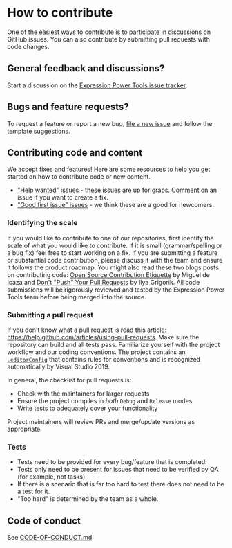 # How to contribute

One of the easiest ways to contribute is to participate in discussions on GitHub issues. You can also contribute by submitting pull requests with code changes.

## General feedback and discussions?
Start a discussion on the [Expression Power Tools issue tracker](https://github.com/JeremyLikness/ExpressionPowerTools/issues).

## Bugs and feature requests?
To request a feature or report a new bug, [file a new issue](https://github.com/JeremyLikness/ExpressionPowerTools/issues/new/choose) and follow the template suggestions.

## Contributing code and content

We accept fixes and features! Here are some resources to help you get started on how to contribute code or new content.

* ["Help wanted" issues](https://github.com/JeremyLikness/ExpressionPowerTools/labels/help%20wanted) - these issues are up for grabs. Comment on an issue if you want to create a fix.
* ["Good first issue" issues](https://github.com/JeremyLikness/ExpressionPowerTools/labels/good%20first%20issue) - we think these are a good for newcomers.

### Identifying the scale

If you would like to contribute to one of our repositories, first identify the scale of what you would like to contribute. If it is small (grammar/spelling or a bug fix) feel 
free to start working on a fix. If you are submitting a feature or substantial code contribution, please discuss it with the team and ensure it follows the product roadmap. 
You might also read these two blogs posts on contributing code: [Open Source Contribution Etiquette](http://tirania.org/blog/archive/2010/Dec-31.html) by Miguel de Icaza 
and [Don't "Push" Your Pull Requests](https://www.igvita.com/2011/12/19/dont-push-your-pull-requests/) by Ilya Grigorik. All code submissions will be rigorously reviewed 
and tested by the Expression Power Tools team before being merged into the source.

### Submitting a pull request

If you don't know what a pull request is read this article: https://help.github.com/articles/using-pull-requests. Make sure the repository can build and all tests pass. 
Familiarize yourself with the project workflow and our coding conventions. The project contains an [`.editorConfig`](https://github.com/JeremyLikness/ExpressionPowerTools/blob/master/.editorconfig)
that contains rules for conventions and is recognized automatically by Visual Studio 2019. 

In general, the checklist for pull requests is:

- Check with the maintainers for larger requests
- Ensure the project compiles in _both_ `Debug` and `Release` modes
- Write tests to adequately cover your functionality

Project maintainers will review PRs and merge/update versions as appropriate.

### Tests

-  Tests need to be provided for every bug/feature that is completed.
-  Tests only need to be present for issues that need to be verified by QA (for example, not tasks)
-  If there is a scenario that is far too hard to test there does not need to be a test for it.
  - "Too hard" is determined by the team as a whole.

## Code of conduct

See [CODE-OF-CONDUCT.md](./CODE-OF-CONDUCT.md)
